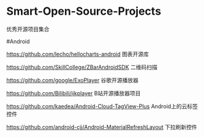 # Smart-Open-Source-Projects
优秀开源项目集合

#Android

  https://github.com/lecho/hellocharts-android 图表开源库
  
  https://github.com/SkillCollege/ZBarAndroidSDK 二维码扫描
  
  https://github.com/google/ExoPlayer 谷歌开源播放器
  
  https://github.com/Bilibili/ijkplayer B站开源播放器项目
  
  https://github.com/kaedea/Android-Cloud-TagView-Plus  Android上的云标签控件
  
  https://github.com/android-cjj/Android-MaterialRefreshLayout 下拉刷新控件
